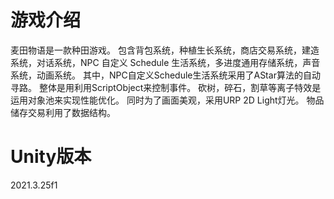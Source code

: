 # 游戏介绍
麦田物语是一款种田游戏。
包含背包系统，种植生长系统，商店交易系统，建造系统，对话系统，NPC 自定义 Schedule 生活系统，多进度通用存储系统，声音系统，动画系统。
其中，NPC自定义Schedule生活系统采用了AStar算法的自动寻路。
整体是用利用ScriptObject来控制事件。
砍树，碎石，割草等离子特效是运用对象池来实现性能优化。
同时为了画面美观，采用URP 2D Light灯光。
物品储存交易利用了数据结构。

# Unity版本
2021.3.25f1

